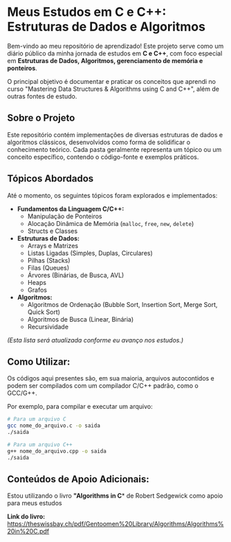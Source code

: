# Meus Estudos em C e C++: Estruturas de Dados e Algoritmos

Bem-vindo ao meu repositório de aprendizado! Este projeto serve como um diário público da minha jornada de estudos em **C e C++**, com foco especial em **Estruturas de Dados, Algoritmos, gerenciamento de memória e ponteiros**.

O principal objetivo é documentar e praticar os conceitos que aprendi no curso "Mastering Data Structures & Algorithms using C and C++", além de outras fontes de estudo.

## Sobre o Projeto

Este repositório contém implementações de diversas estruturas de dados e algoritmos clássicos, desenvolvidos como forma de solidificar o conhecimento teórico. Cada pasta geralmente representa um tópico ou um conceito específico, contendo o código-fonte e exemplos práticos.

## Tópicos Abordados

Até o momento, os seguintes tópicos foram explorados e implementados:

* **Fundamentos da Linguagem C/C++:**
    * Manipulação de Ponteiros
    * Alocação Dinâmica de Memória (`malloc`, `free`, `new`, `delete`)
    * Structs e Classes
* **Estruturas de Dados:**
    * Arrays e Matrizes
    * Listas Ligadas (Simples, Duplas, Circulares)
    * Pilhas (Stacks)
    * Filas (Queues)
    * Árvores (Binárias, de Busca, AVL)
    * Heaps
    * Grafos
* **Algoritmos:**
    * Algoritmos de Ordenação (Bubble Sort, Insertion Sort, Merge Sort, Quick Sort)
    * Algoritmos de Busca (Linear, Binária)
    * Recursividade

*(Esta lista será atualizada conforme eu avanço nos estudos.)*

## Como Utilizar:

Os códigos aqui presentes são, em sua maioria, arquivos autocontidos e podem ser compilados com um compilador C/C++ padrão, como o GCC/G++.

Por exemplo, para compilar e executar um arquivo:

```bash
# Para um arquivo C
gcc nome_do_arquivo.c -o saida
./saida

# Para um arquivo C++
g++ nome_do_arquivo.cpp -o saida
./saida
```

## Conteúdos de Apoio Adicionais:

Estou utilizando o livro **"Algorithms in C*** de Robert Sedgewick como apoio para meus estudos

**Link do livro:** https://theswissbay.ch/pdf/Gentoomen%20Library/Algorithms/Algorithms%20in%20C.pdf
